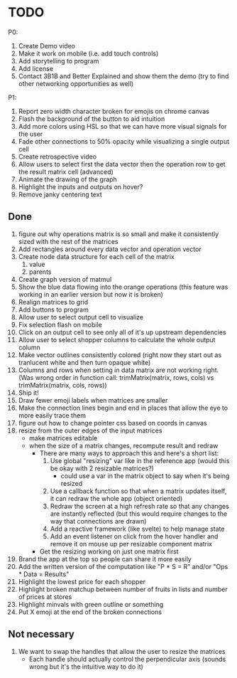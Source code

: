 # TODO
P0:
1. Create Demo video
1. Make it work on mobile (i.e. add touch controls)
1. Add storytelling to program
1. Add license
1. Contact 3B1B and Better Explained and show them the demo (try to find other networking opportunities as well)

P1:
1. Report zero width character broken for emojis on chrome canvas
1. Flash the background of the button to aid intuition
1. Add more colors using HSL so that we can have more visual signals for the user
1. Fade other connections to 50% opacity while visualizing a single output cell
1. Create retrospective video
1. Allow users to select first the data vector then the operation row to get the result matrix cell (advanced)
1. Animate the drawing of the graph
1. Highlight the inputs and outputs on hover?
1. Remove janky centering text

## Done
1. figure out why operations matrix is so small and make it consistently sized with the rest of the matrices
1. Add rectangles around every data vector and operation vector
1. Create node data structure for each cell of the matrix
    1. value
    1. parents
1. Create graph version of matmul
1. Show the blue data flowing into the orange operations (this feature was working in an earlier version but now it is broken)
1. Realign matrices to grid
1. Add buttons to program
1. Allow user to select output cell to visualize
1. Fix selection flash on mobile
1. Click on an output cell to see only all of it's up upstream dependencies
1. Allow user to select shopper columns to calculate the whole output column
1. Make vector outlines consistently colored (right now they start out as tranlucent white and then turn opaque white)
1. Columns and rows when setting in data matrix are not working right. (Was wrong order in function call: trimMatrix(matrix, rows, cols) vs trimMatrix(matrix, cols, rows))
1. Ship it!
1. Draw fewer emoji labels when matrices are smaller
1. Make the connection lines begin and end in places that allow the eye to more easily trace them
1. figure out how to change pointer css based on coords in canvas
1. resize from the outer edges of the input matrices
    - make matrices editable
    - when the size of a matrix changes, recompute result and redraw
        - There are many ways to approach this and here's a short list:
            1. Use global "resizing" var like in the reference app (would this be okay with 2 resizable matrices?)
                - could use a var in the matrix object to say when it's being resized
            1. Use a callback function so that when a matrix updates itself, it can redraw the whole app (object oriented)
            1. Redraw the screen at a high refresh rate so that any changes are instantly reflected (but this would require changes to the way that connections are drawn)
            1. Add a reactive framework (like svelte) to help manage state
            1. Add an event listener on click from the hover handler and remove it on mouse up per resizable component matrix
        - Get the resizing working on just one matrix first
1. Brand the app at the top so people can share it more easily
1. Add the written version of the computation like "P * S = R" and/or "Ops * Data = Results"
1. Highlight the lowest price for each shopper
1. Highlight broken matchup between number of fruits in lists and number of prices at stores
1. Highlight minvals with green outline or something
1. Put X emoji at the end of the broken connections

## Not necessary
1. We want to swap the handles that allow the user to resize the matrices
    - Each handle should actually control the perpendicular axis (sounds wrong but it's the intuitive way to do it)
